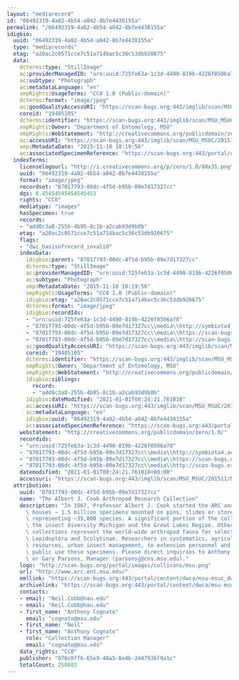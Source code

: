 ```yaml
---
layout: "mediarecord"
id: "06492319-4a02-4b54-a042-8b7e4438155a"
permalink: "/06492319-4a02-4b54-a042-8b7e4438155a"
idigbio:
  uuid: "06492319-4a02-4b54-a042-8b7e4438155a"
  type: "mediarecords"
  etag: "a20ac2c0571cce7c51a714bac5c36c53db920675"
  data:
    dcterms:type: "StillImage"
    ac:providerManagedID: "urn:uuid:725fe63a-1c3d-4490-819b-4226f0506a78"
    ac:subtype: "Photograph"
    ac:metadataLanguage: "en"
    xmpRights:UsageTerms: "CC0 1.0 (Public-domain)"
    dcterms:format: "image/jpeg"
    ac:goodQualityAccessURI: "https://scan-bugs.org:443/imglib/scan/MSU_MSUC/201511/MSUC20245_1447204796.jpg"
    coreid: "19405105"
    dcterms:identifier: "https://scan-bugs.org:443/imglib/scan/MSU_MSUC/201511/MSUC20245_1447204796.jpg"
    xmpRights:Owner: "Department of Entomology, MSU"
    xmpRights:WebStatement: "http://creativecommons.org/publicdomain/zero/1.0/"
    ac:accessURI: "https://scan-bugs.org:443/imglib/scan/MSU_MSUC/201511/MSUC20245_1447204796.jpg"
    xmp:MetadataDate: "2015-11-10 18:19:56"
    ac:associatedSpecimenReference: "https://scan-bugs.org:443/portal/collections/individual/index.php?occid=19405105"
  indexTerms:
    licenselogourl: "http://i.creativecommons.org/p/zero/1.0/88x31.png"
    uuid: "06492319-4a02-4b54-a042-8b7e4438155a"
    format: "image/jpeg"
    recordset: "87017793-00dc-4f5d-b95b-09e7d17327cc"
    dqs: 0.45454545454545453
    rights: "CC0"
    mediatype: "images"
    hasSpecimen: true
    records:
    - "add0c3a8-255b-4b95-8c1b-a2cab93d9b0b"
    etag: "a20ac2c0571cce7c51a714bac5c36c53db920675"
    flags:
    - "dwc_basisofrecord_invalid"
    indexData:
      idigbio:parent: "87017793-00dc-4f5d-b95b-09e7d17327cc"
      dcterms:type: "StillImage"
      ac:providerManagedID: "urn:uuid:725fe63a-1c3d-4490-819b-4226f0506a78"
      ac:subtype: "Photograph"
      xmp:MetadataDate: "2015-11-10 18:19:56"
      xmpRights:UsageTerms: "CC0 1.0 (Public-domain)"
      idigbio:etag: "a20ac2c0571cce7c51a714bac5c36c53db920675"
      dcterms:format: "image/jpeg"
      idigbio:recordIds:
      - "urn:uuid:725fe63a-1c3d-4490-819b-4226f0506a78"
      - "87017793-00dc-4f5d-b95b-09e7d17327cc\\media\\http://symbiota4.acis.ufl.edu/imglib/scan/msu_msuc/201511/msuc20245_1447204796.jpg"
      - "87017793-00dc-4f5d-b95b-09e7d17327cc\\media\\https://scan-bugs.org:443/imglib/scan/msu_msuc/201511/msuc20245_1447204796.jpg"
      - "87017793-00dc-4f5d-b95b-09e7d17327cc\\media\\http://scan-bugs.org/imglib/scan/msu_msuc/201511/msuc20245_1447204796.jpg"
      ac:goodQualityAccessURI: "https://scan-bugs.org:443/imglib/scan/MSU_MSUC/201511/MSUC20245_1447204796.jpg"
      coreid: "19405105"
      dcterms:identifier: "https://scan-bugs.org:443/imglib/scan/MSU_MSUC/201511/MSUC20245_1447204796.jpg"
      xmpRights:Owner: "Department of Entomology, MSU"
      xmpRights:WebStatement: "http://creativecommons.org/publicdomain/zero/1.0/"
      idigbio:siblings:
        record:
        - "add0c3a8-255b-4b95-8c1b-a2cab93d9b0b"
      idigbio:dateModified: "2021-01-01T08:24:21.761018"
      ac:accessURI: "https://scan-bugs.org:443/imglib/scan/MSU_MSUC/201511/MSUC20245_1447204796.jpg"
      ac:metadataLanguage: "en"
      idigbio:uuid: "06492319-4a02-4b54-a042-8b7e4438155a"
      ac:associatedSpecimenReference: "https://scan-bugs.org:443/portal/collections/individual/index.php?occid=19405105"
    webstatement: "http://creativecommons.org/publicdomain/zero/1.0/"
    recordids:
    - "urn:uuid:725fe63a-1c3d-4490-819b-4226f0506a78"
    - "87017793-00dc-4f5d-b95b-09e7d17327cc\\media\\http://symbiota4.acis.ufl.edu/imglib/scan/msu_msuc/201511/msuc20245_1447204796.jpg"
    - "87017793-00dc-4f5d-b95b-09e7d17327cc\\media\\https://scan-bugs.org:443/imglib/scan/msu_msuc/201511/msuc20245_1447204796.jpg"
    - "87017793-00dc-4f5d-b95b-09e7d17327cc\\media\\http://scan-bugs.org/imglib/scan/msu_msuc/201511/msuc20245_1447204796.jpg"
    datemodified: "2021-01-01T08:24:21.761018+00:00"
    accessuri: "https://scan-bugs.org:443/imglib/scan/MSU_MSUC/201511/MSUC20245_1447204796.jpg"
  attribution:
    uuid: "87017793-00dc-4f5d-b95b-09e7d17327cc"
    name: "The Albert J. Cook Arthropod Research Collection"
    description: "In 1867, Professor Albert J. Cook started the ARC and it currently\
      \ houses ~ 1.5 million specimens mounted on pins, slides or stored in alcohol\
      \ representing ~35,000 species. A significant portion of the collection represents\
      \ the insect diversity Michigan and the Great Lakes Region. Other significant\
      \ collections represent the world-wide arthropod fauna for select taxa, e.g.,\
      \ Lepidoptera and Scolytinae. Researchers in systematics, agriculture, natural\
      \ resources, urban insect management, to extension personnel and to the general\
      \ public use these specimens. Please direct inquiries to Anthony Cognato, Director\
      \ or Gary Parsons, Manager (parsonsg@cns.msu.edu)."
    logo: "http://scan-bugs.org/portal/images/collicons/msu.png"
    url: "http://www.arc.ent.msu.edu/"
    emllink: "https://scan-bugs.org:443/portal/content/dwca/msu-msuc_dwc-a.eml"
    archivelink: "https://scan-bugs.org:443/portal/content/dwca/msu-msuc_dwc-a.zip"
    contacts:
    - email: "Neil.Cobb@nau.edu"
    - email: "Neil.Cobb@nau.edu"
    - first_name: "Anthony Cognato"
      email: "cognato@msu.edu"
    - first_name: "Neil"
    - first_name: "Anthony Cognato"
      role: "Collection Manager"
      email: "cognato@msu.edu"
    data_rights: "CC0"
    publisher: "076c0ff6-65e9-48a5-8e4b-2447936f9a1c"
    totalCount: 250883
---
```

